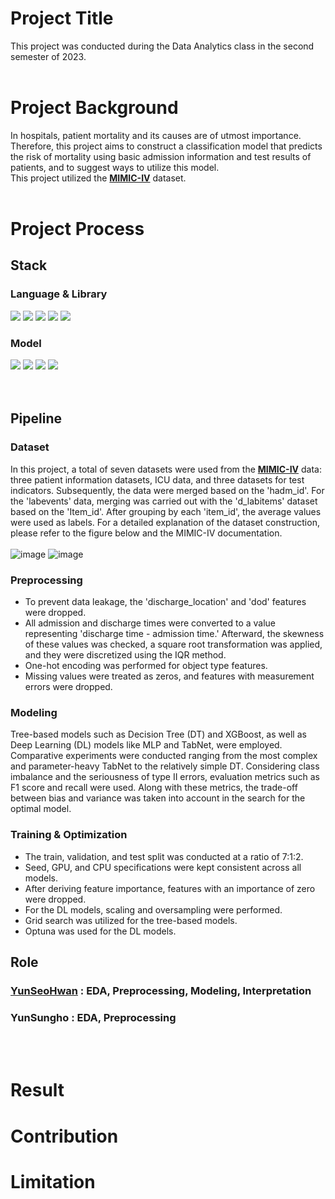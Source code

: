 # Project Title
This project was conducted during the Data Analytics class in the second semester of 2023.
<br><br>

# Project Background 
In hospitals, patient mortality and its causes are of utmost importance. 
Therefore, this project aims to construct a classification model that predicts the risk of mortality using basic admission information and test results of patients, and to suggest ways to utilize this model. <br>
This project utilized the [**MIMIC-IV**](https://physionet.org/content/mimiciv/2.2/) dataset.
<br><br>

# Project Process  

## Stack
### Language & Library
<div>
  <img src="https://img.shields.io/badge/Python-3776AB?style=flat&logo=python&logoColor=white"/>
  <img src="https://img.shields.io/badge/Pytorch-EE4C2C?style=flat&logo=pytorch&logoColor=white"/>
  <img src="https://img.shields.io/badge/Numpy-013243?style=flat&logo=Numpy&logoColor=white"/>
  <img src="https://img.shields.io/badge/Pandas-150458?style=flat&logo=Pandas&logoColor=white"/>
  <img src="https://img.shields.io/badge/Scikit learn-F7931E?style=flat&logo=Scikitlearn&logoColor=white"/>
</div>

### Model
<div>
  <img src="https://img.shields.io/badge/DecisionTree-000000?style=flat&logo=&logoColor=white"/>
  <img src="https://img.shields.io/badge/XGBoost-000000?style=flat&logo=&logoColor=white"/>
  <img src="https://img.shields.io/badge/MLP-000000?style=flat&logo=&logoColor=white"/>
  <img src="https://img.shields.io/badge/TabNet-000000?style=flat&logo=&logoColor=white"/>
</div>
<br><br>

## Pipeline
### Dataset
In this project, a total of seven datasets were used from the [**MIMIC-IV**](https://physionet.org/content/mimiciv/2.2/) data: three patient information datasets, ICU data, and three datasets for test indicators. Subsequently, the data were merged based on the 'hadm_id'. For the 'labevents' data, merging was carried out with the 'd_labitems' dataset based on the 'Item_id'. After grouping by each 'item_id', the average values were used as labels. For a detailed explanation of the dataset construction, please refer to the figure below and the MIMIC-IV documentation.
<br><br>
![image](https://github.com/YunSeoHwan/DA_MIMIC-IV_Project/assets/48356954/c0046d18-eebb-4dbe-8ad8-6927ac88fcea)
![image](https://github.com/YunSeoHwan/DA_MIMIC-IV_Project/assets/48356954/b6c32656-78f0-4a4b-aebd-9a9c650b3c91)

### Preprocessing
- To prevent data leakage, the 'discharge_location' and 'dod' features were dropped.
- All admission and discharge times were converted to a value representing 'discharge time - admission time.' Afterward, the skewness of these values was checked, a square root transformation was applied, and they were discretized using the IQR method.
- One-hot encoding was performed for object type features.
- Missing values were treated as zeros, and features with measurement errors were dropped.

### Modeling
Tree-based models such as Decision Tree (DT) and XGBoost, as well as Deep Learning (DL) models like MLP and TabNet, were employed. Comparative experiments were conducted ranging from the most complex and parameter-heavy TabNet to the relatively simple DT. Considering class imbalance and the seriousness of type II errors, evaluation metrics such as F1 score and recall were used. Along with these metrics, the trade-off between bias and variance was taken into account in the search for the optimal model.

### Training & Optimization
- The train, validation, and test split was conducted at a ratio of 7:1:2.
- Seed, GPU, and CPU specifications were kept consistent across all models.
- After deriving feature importance, features with an importance of zero were dropped.
- For the DL models, scaling and oversampling were performed.
- Grid search was utilized for the tree-based models.
- Optuna was used for the DL models.
## Role
### [**YunSeoHwan**](https://github.com/YunSeoHwan) : EDA, Preprocessing, Modeling, Interpretation<br>
### YunSungho : EDA, Preprocessing
<br><br>

# Result
# Contribution
# Limitation
